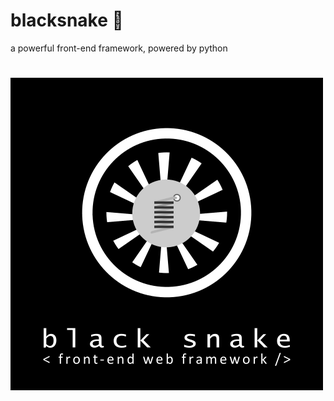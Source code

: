 # blacksnake 🖤
a powerful front-end framework, powered by python

#
![logo](blacksnake/blacksnake_icon.png)
